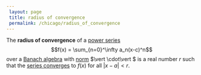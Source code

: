 ```yaml
---
 layout: page
 title: radius of convergence
 permalink: /chicago/radius_of_convergence
---
```

The **radius of convergence** of a [power series](https://mathgloss.github.io/MathGloss/chicago/power_series) $$f(x) = \sum_{n=0}^\infty a_n(x-c)^n$$over a [Banach algebra](https://mathgloss.github.io/MathGloss/chicago/Banach_algebra) with [norm](https://mathgloss.github.io/MathGloss/chicago/norm) $\vert \cdot\vert $ is a real number $r$ such that the [series converges](https://mathgloss.github.io/MathGloss/chicago/series_convergence) to $f(x)$ for all $\vert x-a\vert <r$.